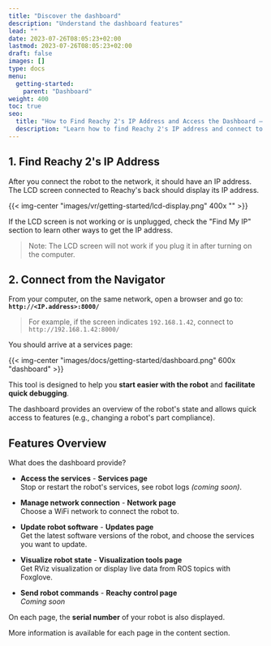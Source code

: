 ```yaml
---
title: "Discover the dashboard"
description: "Understand the dashboard features"
lead: ""
date: 2023-07-26T08:05:23+02:00
lastmod: 2023-07-26T08:05:23+02:00
draft: false
images: []
type: docs
menu:
  getting-started:
    parent: "Dashboard"
weight: 400
toc: true
seo:
  title: "How to Find Reachy 2's IP Address and Access the Dashboard – Step-by-Step Guide"
  description: "Learn how to find Reachy 2's IP address and connect to the dashboard to manage the robot’s services. Step-by-step instructions for easy setup and network management."
---
```


## 1. Find Reachy 2's IP Address

After you connect the robot to the network, it should have an IP address. The LCD screen connected to Reachy's back should display its IP address.

{{< img-center "images/vr/getting-started/lcd-display.png" 400x "" >}}

If the LCD screen is not working or is unplugged, check the "Find My IP" section to learn other ways to get the IP address.
> Note: The LCD screen will not work if you plug it in after turning on the computer.

## 2. Connect from the Navigator

From your computer, on the same network, open a browser and go to:  
**`http://<IP.address>:8000/`**

> For example, if the screen indicates `192.168.1.42`, connect to `http://192.168.1.42:8000/` 

You should arrive at a services page:

{{< img-center "images/docs/getting-started/dashboard.png" 600x "dashboard" >}}

This tool is designed to help you **start easier with the robot** and **facilitate quick debugging**.

The dashboard provides an overview of the robot's state and allows quick access to features (e.g., changing a robot's part compliance).

## Features Overview

What does the dashboard provide?

* **Access the services** - **Services page**</br> 
Stop or restart the robot's services, see robot logs *(coming soon)*.

* **Manage network connection** - **Network page**</br> 
Choose a WiFi network to connect the robot to.

* **Update robot software** - **Updates page**</br>
Get the latest software versions of the robot, and choose the services you want to update.

* **Visualize robot state** - **Visualization tools page**</br> 
Get RViz visualization or display live data from ROS topics with Foxglove.

* **Send robot commands** - **Reachy control page**</br> 
*Coming soon*

On each page, the **serial number** of your robot is also displayed. 

More information is available for each page in the content section.
